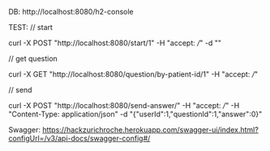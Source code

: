DB: 
http://localhost:8080/h2-console

TEST:
// start

curl -X POST "http://localhost:8080/start/1" -H  "accept: */*" -d ""

// get question

curl -X GET "http://localhost:8080/question/by-patient-id/1" -H  "accept: */*"

// send 

curl -X POST "http://localhost:8080/send-answer/" -H  "accept: */*" -H  "Content-Type: application/json" -d "{\"userId\":1,\"questionId\":1,\"answer\":0}"


Swagger: https://hackzurichroche.herokuapp.com/swagger-ui/index.html?configUrl=/v3/api-docs/swagger-config#/

